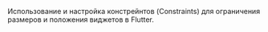Использование и настройка констрейнтов (Constraints) для ограничения размеров и положения виджетов в Flutter.